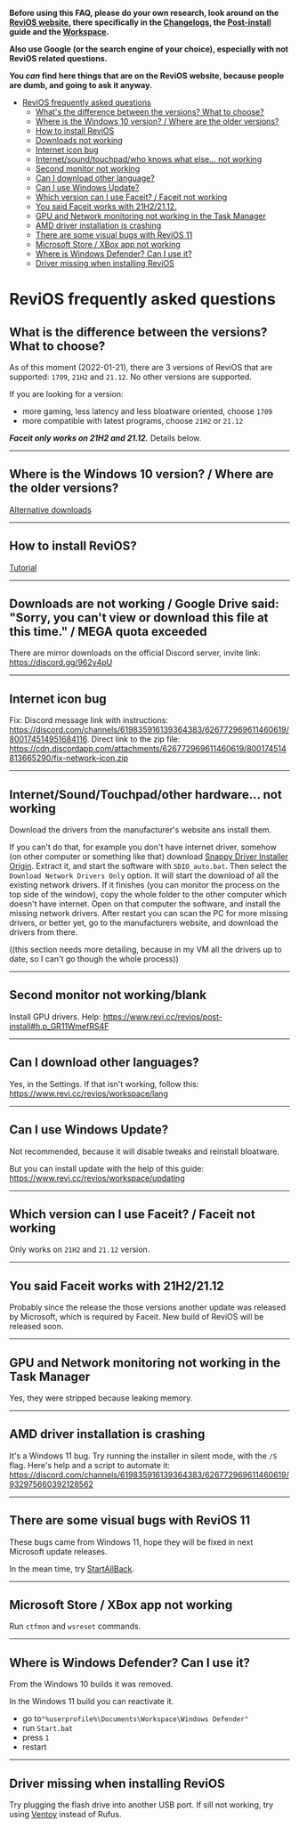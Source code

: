 **Before using this FAQ, please do your own research, look around on the [ReviOS website](https://www.revi.cc/), there specifically in the [Changelogs](https://www.revi.cc/revios/download/changelog), the [Post-install](https://www.revi.cc/revios/post-install) guide and the [Workspace](https://www.revi.cc/revios/workspace).**

**Also use Google (or the search engine of your choice), especially with not ReviOS related questions.** 

**You _can_ find here things that are on the ReviOS website, because people are dumb, and going to ask it anyway.**


- [ReviOS frequently asked questions](#revios-frequently-asked-questions)
  - [What's the difference between the versions? What to choose?](#whats-the-difference-between-the-versions-what-to-choose)
  - [Where is the Windows 10 version? / Where are the older versions?](#where-is-the-windows-10-version--where-are-the-older-versions)
  - [How to install ReviOS](#how-to-install-revios)
  - [Downloads not working](#downloads-not-working)
  - [Internet icon bug](#internet-icon-bug)
  - [Internet/sound/touchpad/who knows what else... not working](#internetsoundtouchpadwho-knows-what-else-not-working)
  - [Second monitor not working](#second-monitor-not-working)
  - [Can I download other language?](#can-i-download-other-language)
  - [Can I use Windows Update?](#can-i-use-windows-update)
  - [Which version can I use Faceit? / Faceit not working](#which-version-can-i-use-faceit--faceit-not-working)
  - [You said Faceit works with 21H2/21.12.](#you-said-faceit-works-with-21h22112)
  - [GPU and Network monitoring not working in the Task Manager](#gpu-and-network-monitoring-not-working-in-the-task-manager)
  - [AMD driver installation is crashing](#amd-driver-installation-is-crashing)
  - [There are some visual bugs with ReviOS 11](#there-are-some-visual-bugs-with-revios-11)
  - [Microsoft Store / XBox app not working](#microsoft-store--xbox-app-not-working)
  - [Where is Windows Defender? Can I use it?](#where-is-windows-defender-can-i-use-it)
  - [Driver missing when installing ReviOS](#driver-missing-when-installing-revios)


# ReviOS frequently asked questions


## What is the difference between the versions? What to choose?

As of this moment (2022-01-21), there are 3 versions of ReviOS that are supported: `1709`, `21H2` and `21.12`. No other versions are supported.

If you are looking for a version:
- more gaming, less latency and less bloatware oriented, choose `1709`
- more compatible with latest programs, choose `21H2` or `21.12`

**_Faceit only works on 21H2 and 21.12._** Details below.

---

## Where is the Windows 10 version? / Where are the older versions?

[Alternative downloads](https://www.revi.cc/revios/download/alternative-downloads)

---

## How to install ReviOS?

[Tutorial](https://youtu.be/w4Wn25d02iY)

---

## Downloads are not working / Google Drive said: "Sorry, you can't view or download this file at this time." / MEGA quota exceeded

There are mirror downloads on the official Discord server, invite link: https://discord.gg/962y4pU

---

## Internet icon bug

Fix: Discord message link with instructions: https://discord.com/channels/619835916139364383/626772969611460619/800174514951684116. 
Direct link to the zip file: https://cdn.discordapp.com/attachments/626772969611460619/800174514813665290/fix-network-icon.zip

---

## Internet/Sound/Touchpad/other hardware... not working

Download the drivers from the manufacturer's website ans install them.

If you can't do that, for example you don't have internet driver, somehow (on other computer or something like that) download [Snappy Driver Installer Origin](https://www.snappy-driver-installer.org/). 
Extract it, and start the software with `SDIO_auto.bat`. Then select the `Download Network Drivers Only` option. It will start the download of all the existing network drivers. 
If it finishes (you can monitor the process on the top side of the window), copy the whole folder to the other computer which doesn't have internet. Open on that computer the software, and install the missing network drivers. After restart you can scan the PC for more missing drivers, or better yet, go to the manufacturers website, and download the drivers from there.

((this section needs more detailing, because in my VM all the drivers up to date, so I can't go though the whole process))

---

## Second monitor not working/blank

Install GPU drivers. Help: https://www.revi.cc/revios/post-install#h.p_GR11WmefRS4F

---

## Can I download other languages?

Yes, in the Settings. If that isn't working, follow this: https://www.revi.cc/revios/workspace/lang

---

## Can I use Windows Update?

Not recommended, because it will disable tweaks and reinstall bloatware.

But you can install update with the help of this guide: https://www.revi.cc/revios/workspace/updating

---

## Which version can I use Faceit? / Faceit not working

Only works on `21H2` and `21.12` version.

---

## You said Faceit works with 21H2/21.12

Probably since the release the those versions another update was released by Microsoft, which is required by Faceit. New build of ReviOS will be released soon.

---

## GPU and Network monitoring not working in the Task Manager

Yes, they were stripped because leaking memory.

---

## AMD driver installation is crashing

It's a Windows 11 bug. Try running the installer in silent mode, with the `/S` flag. 
Here's help and a script to automate it: https://discord.com/channels/619835916139364383/626772969611460619/932975660392128562

---

## There are some visual bugs with ReviOS 11

These bugs came from Windows 11, hope they will be fixed in next Microsoft update releases.

In the mean time, try [StartAllBack](https://www.startallback.com/).

---

## Microsoft Store / XBox app not working

Run `ctfmon` and `wsreset` commands.

---

## Where is Windows Defender? Can I use it?

From the Windows 10 builds it was removed.

In the Windows 11 build you can reactivate it.
- go to`"%userprofile%\Documents\Workspace\Windows Defender"`
- run `Start.bat`
- press `1`
- restart

---

## Driver missing when installing ReviOS

Try plugging the flash drive into another USB port. If sill not working, try using [Ventoy](https://www.ventoy.net/) instead of Rufus.
